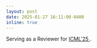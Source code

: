 ```yaml
---
layout: post
date: 2025-01-27 16:11:00-0400
inline: true
---
```


Serving as a Reviewer for <a href="https://icml.cc/Conferences/2025/ProgramCommittee"> ICML'25 </a>.